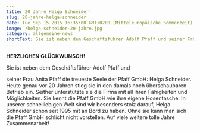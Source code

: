 ```yaml
---
title: 20 Jahre Helga Schneider!
slug: 20-jahre-helga-schneider
date: Tue Sep 15 2015 16:35:00 GMT+0200 (Mitteleuropäische Sommerzeit)
image: /helga-schneider-20-jahre.jpg
category: allgemeine-news
shortText: Sie ist neben dem Geschäftsführer Adolf Pfaff und seiner Frau Anita Pfaff die treueste Seele der Pfaff GmbH Helga Schneider.
---
```


<strong>HERZLICHEN GLÜCKWUNSCH!</strong></p>

<p>Sie ist neben dem Geschäftsführer Adolf Pfaff und

<!--more-->

 seiner Frau Anita Pfaff die treueste Seele der Pfaff GmbH: Helga Schneider. Heute genau vor 20 Jahren stieg sie in den damals noch überschaubaren Betrieb ein. Seither unterstützte sie die Firma mit all ihren Fähigkeiten und Möglichkeiten. Sie kennt die Pfaff GmbH wie ihre eigene Hosentasche. In unserer schnelllebigen Welt sind wir besonders stolz darauf, Helga Schneider schon seit 1995 mit an Bord zu haben. Ohne sie kann man sich die Pfaff GmbH schlicht nicht vorstellen. Auf viele weitere tolle Jahre Zusammenarbeit!</p>

